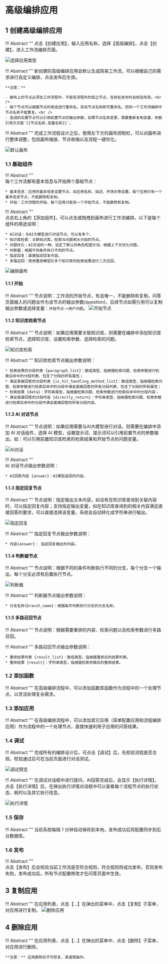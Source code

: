 # 高级编排应用

## 1 创建高级编排应用

!!! Abstract ""
    点击【创建应用】，输入应用名称，选择【高级编排】，点击【创建】，进入工作流编排页面。

![选择应用类型](../../img/app/app_workflow.png)

!!! Abstract ""
    新创建的高级编排应用会默认生成简易工作流，可以根据自己的需求进行自定义编排，点击发布后生效。<br /> 

    **注意：**

    - 画布上的节点必须在工作流程中，不能有流程外的孤立节点，否则在发布时会校验失败。<br /> 
    - 每个节点可以根据节点的用途进行重命名，双击节点名称即可重命名，但同一个工作流编排中节点名称不能重复。<br /> 
    - 连线的后置节点可以引用前置节点的输出参数，如果节点名称变更，需要重新复制变量，参数引用方式是`{{节点名称.变量名称}}`。

!!! Abstract "" 
    完成工作流程设计之后，使用左下方的画布控制栏，可以对画布进行整体调整，包括画布缩放、节点收缩以及流程一键优化。

![默认画布](../../img/app/defult_workflow.png)

### 1.1 基础组件


!!! Abstract ""  
    每个工作流都有基本信息与开始两个基础节点：

    * 基本信息：应用的基本信息设置节点，如应用名称、描述、开场白等设置，每个应用只有一个基本信息节点，不能删除和复制。      
    * 开始：工作流程的开始，每个应用只能有一个开始节点，不能删除和复制。

!!! Abstract ""  
    点击右上角的【添加组件】，可以点击或拖拽到画布进行工作流编排。以下是每个组件的用途说明：      

    * AI对话：与AI大模型进行对话节点，可以有多个。  
    * 知识库检索：关联知识库，检索与问题相关分段的节点。
    * 问题优化：AI对话的一种，设定了默认的角色和提示词，根据上下文优化问题。     
    * 判断器：根据不同条件执行不同的节点。
    * 指定回复：直接指定回复内容。   
    * 多路召回：使用重排模型队多个知识库的检索结果进行二次召回。


![编排画布](../../img/app/workflow.png)

#### 1.1.1 开始
  
!!! Abstract "" 
    节点说明：工作流的开始节点，有且唯一，不能删除和复制，问答页面输入的问题会作为该节点的输出参数{question}，后续节点如需引用可以复制输出参数或选择变量：`开始节点->用户问题`。
![开始节点](../../img/app/start.jpg)

#### 1.1.2 知识库检索节点
  
!!! Abstract "" 
    节点说明：如果应用需要关联知识库，则需要在编排中添加知识库检索节点，选择知识库、设置检索参数、选择检索的问题。


![知识库检索](../../img/app/DB_search.png)
    

!!! Abstract "" 
    知识库检索节点输出参数说明：

    * 检索结果的分段列表 {paragraph_list}：数组类型，指根据检索问题、检索参数进行检索后命中的分段列表，包含了分段的所有属性；       
    * 满足直接回答的分段列表 {is_hit_handling_method_list}：数组类型，指根据检索问题、检索参数进行检索后命中的分段中满足直接回答的所有分段列表，包含了分段的所有属性；       
    * 检索结果 {data}：字符串类型，指根据检索问题、检索参数进行检索后命中的分段内容；       
    * 满足直接回答的分段内容 {directly_return}：字符串类型，指根据检索问题、检索参数进行检索后命中的分段中满足直接回答的所有分段内容。     

#### 1.1.3 AI 对话节点
  
!!! Abstract "" 
    节点说明：如果应用需要与AI大模型进行对话，则需要在编排中添加 AI 对话组件，选择 AI 模型，设置提示词，提示词可以引用前置节点的参数输出，如：可以引用前置知识库检索的检索结果和开始节点的问题变量。

![AI对话](../../img/app/ai_chat.png)

!!! Abstract ""  
    AI 对话节点输出参数说明：

    * AI回答内容 {answer}：AI模型返回的内容。   

#### 1.1.3 指定回复节点
  
!!! Abstract "" 
    节点说明：指定输出文本内容，如没有在知识库查询到关联内容时，可以指定回复内容；支持指定输出变量，如在知识库查询到的相关内容满足直接回答的要求，可以直接选择该变量，系统会自动转化成字符串进行输出。

![指定回复](../../img/app/answer.jpg)

!!! Abstract "" 
    指定回复节点输出参数说明：   

    * 内容{answer}： 指定回复输出的内容。   

#### 1.1.4 判断器节点
  
!!! Abstract "" 
    节点说明：根据不同的条件判断执行不同的分支，每个分支一个输出，每个分支必须有后置执行节点。  

![判断器](../../img/app/determiner.jpg)   

!!! Abstract "" 
    判断器节点输出参数说明：

    * 分支名称{branch_name}：根据条件判断执行分支的分支名称。

#### 1.1.5 多路召回节点

!!! Abstract "" 
    节点说明：根据需要重排的内容、检索问题以及检索参数进行多路召回。 

!!! Abstract "" 
    多路召回节点输出参数说明：

    * 重排结果列表 {result_list}：数组类型，指根据重排后的结果列表。
    * 重排结果 {result}：字符串类型，指根据检索参数后的重排结果。

### 1.2 添加函数

!!! Abstract "" 
    在高级编排流程中，可以添加函数库函数作为流程中的一个处理节点，以灵活处理复杂需求。

### 1.3 添加应用

!!! Abstract "" 
    在高级编排流程中，可以添加其它应用（简单配置应用和流程编排应用）作为流程中的一个处理节点，直接快速利用子应用的问答结果。

### 1.4 调试

!!! Abstract ""
    完成所有的编排设计后，可点击【调试】后，先校验流程是否合规，校验通过后可在当前页面进行对话测试。

![调试预览](../../img/app/workflow_view.png)

!!! Abstract ""
    在调试对话框中进行提问，AI回答完成后，会显示【执行详情】，点击【执行详情】后，在弹出执行详情对话框中可以查看每个流程节点的执行状态、耗时以及其它执行信息。

![执行详情](../../img/app/exec_detail.png)

### 1.5 保存

!!! Abstract ""
    当前系统每隔 1 分钟自动保存到本地，发布成功后将配置同步到后台数据库。

### 1.6 发布

!!! Abstract ""    
    点击【发布】后会校验当前工作流是否符合规则，符合规则将成功发布，否则发布失败。发布成功后，所有节点配置修改才在问答页面中生效。


## 3 复制应用

!!! Abstract ""
    在应用列表，点击【...】在弹出的菜单中，点击【复制】子菜单，对应用进行复制。
![删除应用](../../img/app/copy_app.png)

## 4 删除应用

!!! Abstract ""
    在应用列表，点击【...】在弹出的菜单中，点击【删除】子菜单，对应用进行删除。

    **注意：** 应用删除后不可恢复，请谨慎操作。
